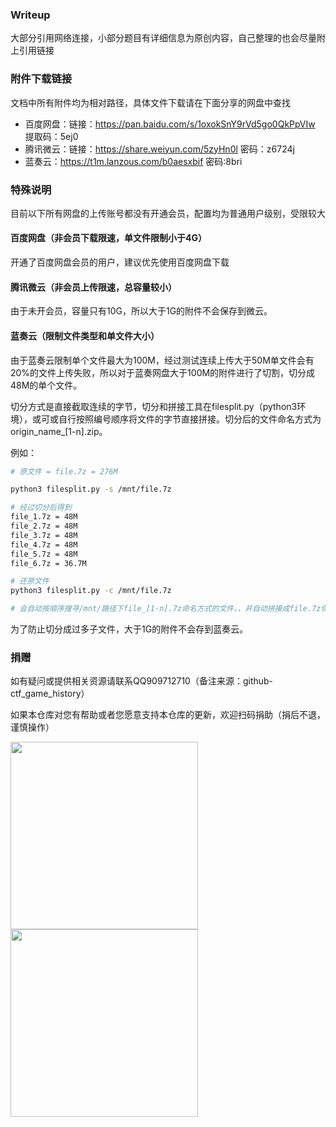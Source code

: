 ### Writeup

大部分引用网络连接，小部分题目有详细信息为原创内容，自己整理的也会尽量附上引用链接



### 附件下载链接

文档中所有附件均为相对路径，具体文件下载请在下面分享的网盘中查找

- 百度网盘：链接：https://pan.baidu.com/s/1oxokSnY9rVd5go0QkPpVIw 提取码：5ej0
- 腾讯微云：链接：https://share.weiyun.com/5zyHn0l 密码：z6724j
- 蓝奏云：https://t1m.lanzous.com/b0aesxbif 密码:8bri

### 特殊说明

目前以下所有网盘的上传账号都没有开通会员，配置均为普通用户级别，受限较大

#### 百度网盘（非会员下载限速，单文件限制小于4G）

开通了百度网盘会员的用户，建议优先使用百度网盘下载



#### 腾讯微云（非会员上传限速，总容量较小）

由于未开会员，容量只有10G，所以大于1G的附件不会保存到微云。



#### 蓝奏云（限制文件类型和单文件大小）

由于蓝奏云限制单个文件最大为100M，经过测试连续上传大于50M单文件会有20%的文件上传失败，所以对于蓝奏网盘大于100M的附件进行了切割，切分成48M的单个文件。

切分方式是直接截取连续的字节，切分和拼接工具在filesplit.py（python3环境），或可或自行按照编号顺序将文件的字节直接拼接。切分后的文件命名方式为origin_name_[1-n].zip。

例如：

```bash
# 原文件 = file.7z = 276M

python3 filesplit.py -s /mnt/file.7z

# 经过切分后得到
file_1.7z = 48M
file_2.7z = 48M
file_3.7z = 48M
file_4.7z = 48M
file_5.7z = 48M
file_6.7z = 36.7M

# 还原文件
python3 filesplit.py -c /mnt/file.7z

# 会自动按顺序搜寻/mnt/路径下file_[1-n].7z命名方式的文件，，并自动拼接成file.7z保存到/mnt/路径下
```

为了防止切分成过多子文件，大于1G的附件不会存到蓝奏云。



### 捐赠

如有疑问或提供相关资源请联系QQ909712710（备注来源：github-ctf_game_history）

如果本仓库对您有帮助或者您愿意支持本仓库的更新，欢迎扫码捐助（捐后不退，谨慎操作）

<p>
<img src="./img/donate/wechatpay.png" width="300"  />
<img src="./img/donate/alipay.jpg" width="300" />
</p>

